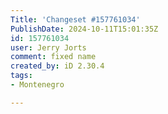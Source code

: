 ```yaml
---
Title: 'Changeset #157761034'
PublishDate: 2024-10-11T15:01:35Z
id: 157761034
user: Jerry Jorts
comment: fixed name
created_by: iD 2.30.4
tags:
- Montenegro

---
```

